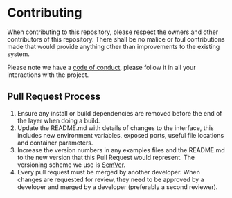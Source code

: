 # Contributing

When contributing to this repository, please respect the owners and other contributors of this repository. There shall be no malice or foul contributions made that would provide anything other than improvements to the existing system.

Please note we have a [code of conduct](https://github.com/sreedhara-aneesh/csc510-fall22-p1-g33/blob/main/CODE-OF-CONDUCT.md), please follow it in all your interactions with the project.

## Pull Request Process

1. Ensure any install or build dependencies are removed before the end of the layer when doing a 
   build.
2. Update the README.md with details of changes to the interface, this includes new environment 
   variables, exposed ports, useful file locations and container parameters.
3. Increase the version numbers in any examples files and the README.md to the new version that this
   Pull Request would represent. The versioning scheme we use is [SemVer](http://semver.org/).
4. Every pull request must be merged by another developer. When changes are requested for review, they need to be approved by a developer and merged by a developer (preferably a second reviewer).
